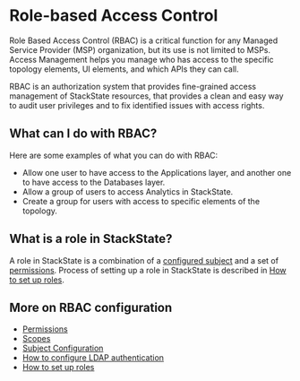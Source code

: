 # Role-based Access Control

Role Based Access Control \(RBAC\) is a critical function for any Managed Service Provider \(MSP\) organization, but its use is not limited to MSPs. Access Management helps you manage who has access to the specific topology elements, UI elements, and which APIs they can call.

RBAC is an authorization system that provides fine-grained access management of StackState resources, that provides a clean and easy way to audit user privileges and to fix identified issues with access rights.

## What can I do with RBAC?

Here are some examples of what you can do with RBAC:

* Allow one user to have access to the Applications layer, and another one to have access to the Databases layer.
* Allow a group of users to access Analytics in StackState.
* Create a group for users with access to specific elements of the topology.

## What is a role in StackState?

A role in StackState is a combination of a [configured subject](../configure/subject_configuration.md) and a set of [permissions](../configure/permissions.md). Process of setting up a role in StackState is described in [How to set up roles](/configure/security/how_to_set_up_roles.md).

## More on RBAC configuration

* [Permissions](/configure/permissions.md)
* [Scopes](/configure/scopes_in_rbac.md)
* [Subject Configuration](/configure/subject_configuration.md)
* [How to configure LDAP authentication](/configure/how_to_configure_ldap_authentication.md)
* [How to set up roles](/configure/security/how_to_set_up_roles.md)

